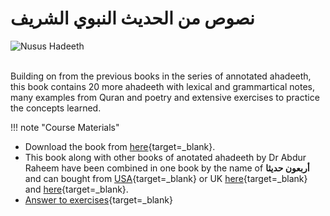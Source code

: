 # نصوص من الحديث النبوي الشريف

![Nusus Hadeeth](/img/nusus-hadeeth.jpg)

<br>
Building on from the previous books in the series of annotated ahadeeth, this book contains 20 more ahadeeth with lexical and grammartical notes, many examples from Quran and poetry and extensive exercises to practice the concepts learned.

!!! note "Course Materials"

- Download the book from [here](http://drvaniya.com/wp-content/uploads/2021/06/Nusuus-min-al-Hadiith.pdf){target=\_blank}.
- This book along with other books of anotated ahadeeth by Dr Abdur Raheem have been combined in one book by the name of **أربعون حديثا** and can bought from [USA](http://www.onlineislamicstore.com/b9839.html){target=\_blank} or UK [here](https://kitaabun.com/shopping3/arbaouna-hadithan-arabic-forty-hadith-teach-arabic-language-p-958.html){target=\_blank} and [here](https://darussalam.com/index.php/arbaouna-hadith-arabic.html){target=\_blank}.
- [Answer to exercises](http://drvaniya.com/wp-content/uploads/2021/06/Solutions.pdf){target=\_blank}

<br>
